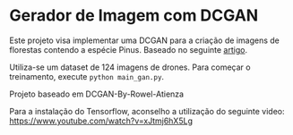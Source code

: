 # Gerador de Imagem com DCGAN

Este projeto visa implementar uma DCGAN para a criação de imagens de florestas contendo a espécie Pinus. Baseado no seguinte [artigo](https://towardsdatascience.com/gan-by-example-using-keras-on-tensorflow-backend-1a6d515a60d0).

Utiliza-se um dataset de 124 imagens de drones. Para começar o treinamento, execute `python main_gan.py`.

Projeto baseado em DCGAN-By-Rowel-Atienza

Para a instalação do Tensorflow, aconselho a utilização do seguinte video:
https://www.youtube.com/watch?v=xJtmj6hX5Lg
